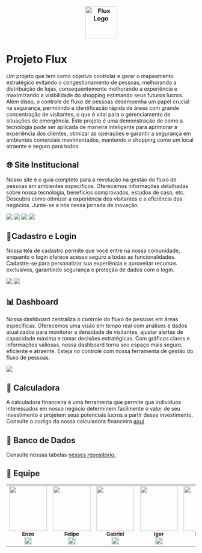 <h3 align="center">
  <img src="https://i.imgur.com/JCfW7Ju.png" alt="Flux Logo" height="85"/>
</h3>

# Projeto Flux
<p>
Um projeto que tem como objetivo controlar e gerar o mapeamento estratégico evitando o congestionamento de pessoas, melhorando a distribuição de lojas, consequentemente melhorando a experiência e maximizando a visibilidade do shopping estimando seus futuros lucros. Além disso, o controle de fluxo de pessoas desempenha um papel crucial na segurança, permitindo a identificação rápida de áreas com grande concentração de visitantes, o que é vital para o gerenciamento de situações de emergência. Este projeto é uma demonstração de como a tecnologia pode ser aplicada de maneira inteligente para aprimorar a experiência dos clientes, otimizar as operações e garantir a segurança em ambientes comerciais movimentados, mantendo o shopping como um local atraente e seguro para todos.
</p>

## 🌐 Site Institucional
<p>
  Nosso site é o guia completo para a revolução na gestão do fluxo de pessoas em ambientes específicos. Oferecemos informações detalhadas sobre nossa tecnologia, benefícios comprovados, estudos de caso, etc. Descubra como otimizar a experiência dos visitantes e a eficiência dos negócios. Junte-se a nós nessa jornada de inovação.
</p>
<img  src="https://i.imgur.com/UB3uxA7.png" />
<img  src="https://i.imgur.com/YrOlc9P.png" />
<img  src="https://imgur.com/40e9b4eb-7f08-4923-b1ab-9b24967c9d0c" />
<img  src="https://i.imgur.com/WGWGSgZ.png" />

## 👤Cadastro e Login
<p>
  Nossa tela de cadastro permite que você entre na nossa comunidade, enquanto o login oferece acesso seguro a todas as funcionalidades. Cadastre-se para personalizar sua experiência e aproveitar recursos exclusivos, garantindo segurança e proteção de dados com o login. 
</p>
<img  src="https://i.imgur.com/n3onA6G.png" />
<img  src="https://i.imgur.com/NDyNFZm.png" />

## 📊 Dashboard
<p>
  Nossa dashboard centraliza o controle do fluxo de pessoas em áreas específicas. Oferecemos uma visão em tempo real com análises e dados atualizados para monitorar a densidade de visitantes, ajustar alertas de capacidade máxima e tomar decisões estratégicas. Com gráficos claros e informações valiosas, nossa dashboard torna seu espaço mais seguro, eficiente e atraente. Esteja no controle com nossa ferramenta de gestão do fluxo de pessoas.
</p>
<img  src="https://i.imgur.com/flEfcOa.png" />

## 🔢 Calculadora
A calculadora financeira é uma ferramenta que permite que indivíduos interessados em nosso negócio determinem facilmente o valor de seu investimento e projetem seus potenciais lucros a partir desse investimento.<br>
Consulte o codigo da nossa calculadora financeira [aqui](https://github.com/Projeto-Flux/Projeto-1Semestre-SPTECH/tree/main/Algoritmo)

## 💾 Banco de Dados
Consulte nossas tabelas [nesses repositorio.](https://github.com/Projeto-Flux/Projeto-1Semestre-SPTECH/tree/main/Banco%20de%20Dados)

## 👤 Equipe
<table>
  
<td  align="center"><a  href= "https://github.com/ezpmartins"><img src="https://i.imgur.com/RctKuzd.png" border-radius="50%"; height="120px"; width="100px;"/><br/><sub><b> Enzo </b></sub></a><br /><a  href="https://github.com/ezpmartins" ><img  src="https://cdn.jsdelivr.net/gh/devicons/devicon/icons/github/github-original.svg"  width="20"/></a>
</td>


<td  align="center"><a  href= "https://github.com/Felipe-Baamonde" ><img src="https://i.imgur.com/TYO0q2Z.png"  border-radius="50%"; height="120px"; width="100px;"/><br/><sub><b> Felipe </b></sub></a><br /><a  href="https://github.com/Felipe-Baamonde" ><img  src="https://cdn.jsdelivr.net/gh/devicons/devicon/icons/github/github-original.svg"  width="20"/></a>
</td>


<td  align="center"><a  href="https://github.com/Gabriel-SilvaSPTECH" ><img src="https://i.imgur.com/frI4jYw.png" border-radius="50%"; height="120px"; width="100px;"/><br/><sub><b> Gabriel </b></sub></a><br /><a  href="https://github.com/Gabriel-SilvaSPTECH" ><img  src="https://cdn.jsdelivr.net/gh/devicons/devicon/icons/github/github-original.svg"  width="20"/></a>
</td>


<td  align="center"><a  href="https://github.com/IgorMoura1" ><img src="https://i.imgur.com/Cy96635.png" border-radius="50%";  height="120px"; width="100px;"/><br/><sub><b> Igor </b></sub></a><br /><a  href="https://github.com/IgorMoura1" ><img  src="https://cdn.jsdelivr.net/gh/devicons/devicon/icons/github/github-original.svg"  width="20"/></a>
</td>


<td  align="center"><a  href="https://github.com/Lucas-Oristanio" ><img  src="https://i.imgur.com/FP2pm83.png" border-radius="50%";  height="120px"; width="100px;"/><br/><sub><b> Lucas </b></sub></a><br /><a  href="https://github.com/Lucas-Oristanio" ><img  src="https://cdn.jsdelivr.net/gh/devicons/devicon/icons/github/github-original.svg"  width="20"/></a>
</td>


<td  align="center"><a  href="https://github.com/NathanCavalcante2004" ><img src="https://i.imgur.com/ZNFekB6.png" border-radius="50%"; height="120px"; width="100px;"/><br/><sub><b> Nathan </b></sub></a><br /><a  href="https://github.com/NathanCavalcante2004" ><img  src="https://cdn.jsdelivr.net/gh/devicons/devicon/icons/github/github-original.svg"  width="20"/></a>
</td>


</table>

